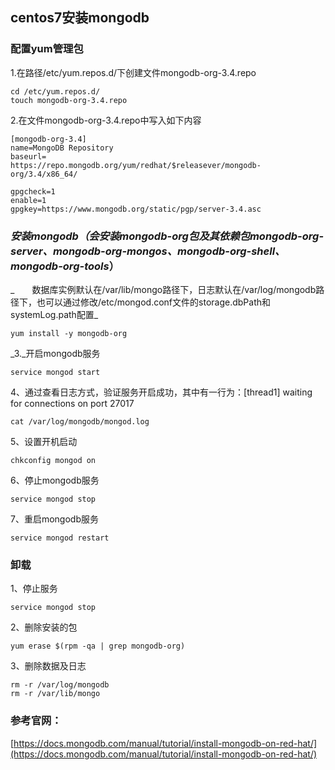 ## centos7安装mongodb

### 配置yum管理包

1.在路径/etc/yum.repos.d/下创建文件mongodb-org-3.4.repo

```
cd /etc/yum.repos.d/
touch mongodb-org-3.4.repo
```

2.在文件mongodb-org-3.4.repo中写入如下内容

```
[mongodb-org-3.4]
name=MongoDB Repository
baseurl=
https://repo.mongodb.org/yum/redhat/$releasever/mongodb-org/3.4/x86_64/

gpgcheck=1
enable=1
gpgkey=https://www.mongodb.org/static/pgp/server-3.4.asc
```

### _安装mongodb（会安装mongodb-org包及其依赖包mongodb-org-server、mongodb-org-mongos、mongodb-org-shell、mongodb-org-tools_）

_　　数据库实例默认在/var/lib/mongo路径下，日志默认在/var/log/mongodb路径下，也可以通过修改/etc/mongod.conf文件的storage.dbPath和systemLog.path配置_

```
yum install -y mongodb-org
```

_3._开启mongodb服务

```
service mongod start
```

4、通过查看日志方式，验证服务开启成功，其中有一行为：\[thread1\] waiting for connections on port 27017

```
cat /var/log/mongodb/mongod.log
```

5、设置开机启动

```
chkconfig mongod on
```

6、停止mongodb服务

```
service mongod stop
```

7、重启mongodb服务

```
service mongod restart
```

### 卸载

1、停止服务

```
service mongod stop
```

2、删除安装的包

```
yum erase $(rpm -qa | grep mongodb-org)
```

3、删除数据及日志

```
rm -r /var/log/mongodb
rm -r /var/lib/mongo
```

### 参考官网：

[https://docs.mongodb.com/manual/tutorial/install-mongodb-on-red-hat/](https://docs.mongodb.com/manual/tutorial/install-mongodb-on-red-hat/)

